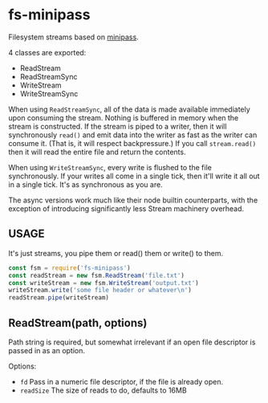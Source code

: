 # fs-minipass

Filesystem streams based on [minipass](http://npm.im/minipass).

4 classes are exported:

- ReadStream
- ReadStreamSync
- WriteStream
- WriteStreamSync

When using `ReadStreamSync`, all of the data is made available
immediately upon consuming the stream.  Nothing is buffered in memory
when the stream is constructed.  If the stream is piped to a writer,
then it will synchronously `read()` and emit data into the writer as
fast as the writer can consume it.  (That is, it will respect
backpressure.)  If you call `stream.read()` then it will read the
entire file and return the contents.

When using `WriteStreamSync`, every write is flushed to the file
synchronously.  If your writes all come in a single tick, then it'll
write it all out in a single tick.  It's as synchronous as you are.

The async versions work much like their node builtin counterparts,
with the exception of introducing significantly less Stream machinery
overhead.

## USAGE

It's just streams, you pipe them or read() them or write() to them.

```js
const fsm = require('fs-minipass')
const readStream = new fsm.ReadStream('file.txt')
const writeStream = new fsm.WriteStream('output.txt')
writeStream.write('some file header or whatever\n')
readStream.pipe(writeStream)
```

## ReadStream(path, options)

Path string is required, but somewhat irrelevant if an open file
descriptor is passed in as an option.

Options:

- `fd` Pass in a numeric file descriptor, if the file is already open.
- `readSize` The size of reads to do, defaults to 16MB
